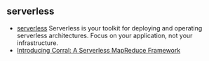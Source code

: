 ## serverless

- [serverless](https://serverless.com/) Serverless is your toolkit for deploying and operating serverless architectures. Focus on your application, not your infrastructure.
- [Introducing Corral: A Serverless MapReduce Framework](https://benjamincongdon.me/blog/2018/05/02/Introducing-Corral-A-Serverless-MapReduce-Framework/)
